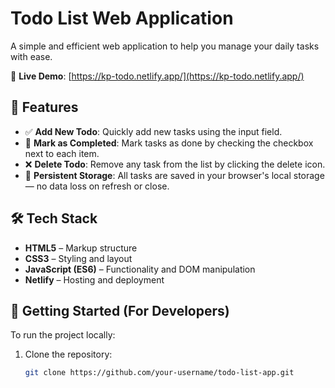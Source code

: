 # Todo List Web Application

A simple and efficient web application to help you manage your daily tasks with ease.

🔗 **Live Demo**: [https://kp-todo.netlify.app/](https://kp-todo.netlify.app/)

## 📌 Features

- ✅ **Add New Todo**: Quickly add new tasks using the input field.
- 📝 **Mark as Completed**: Mark tasks as done by checking the checkbox next to each item.
- ❌ **Delete Todo**: Remove any task from the list by clicking the delete icon.
- 💾 **Persistent Storage**: All tasks are saved in your browser's local storage — no data loss on refresh or close.

## 🛠️ Tech Stack

- **HTML5** – Markup structure
- **CSS3** – Styling and layout
- **JavaScript (ES6)** – Functionality and DOM manipulation
- **Netlify** – Hosting and deployment

## 🚀 Getting Started (For Developers)

To run the project locally:

1. Clone the repository:
   ```bash
   git clone https://github.com/your-username/todo-list-app.git
